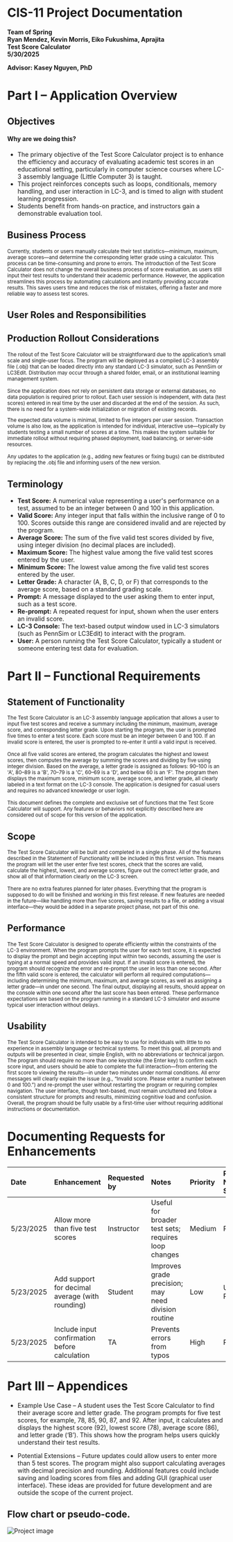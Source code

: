 # **CIS-11 Project Documentation**

**Team of Spring**  
**Ryan Mendez, Kevin Morris, Eiko Fukushima, Aprajita**  
**Test Score Calculator**  
**5/30/2025**

**Advisor: Kasey Nguyen, PhD**

# Part I – Application Overview

## Objectives

#### Why are we doing this?

* The primary objective of the Test Score Calculator project is to enhance the efficiency and accuracy of evaluating academic test scores in an educational setting, particularly in computer science courses where LC-3 assembly language (Little Computer 3) is taught.  
* This project reinforces concepts such as loops, conditionals, memory handling, and user interaction in LC-3, and is timed to align with student learning progression.  
* Students benefit from hands-on practice, and instructors gain a demonstrable evaluation tool.

## Business Process

<small>Currently, students or users manually calculate their test statistics—minimum, maximum, average scores—and determine the corresponding letter grade using a calculator. This process can be time-consuming and prone to errors. The introduction of the Test Score Calculator does not change the overall business process of score evaluation, as users still input their test results to understand their academic performance. However, the application streamlines this process by automating calculations and instantly providing accurate results. This saves users time and reduces the risk of mistakes, offering a faster and more reliable way to assess test scores.</small>

## User Roles and Responsibilities

## Production Rollout Considerations

<small>The rollout of the Test Score Calculator will be straightforward due to the application’s small scale and single-user focus. The program will be deployed as a compiled LC-3 assembly file (.obj) that can be loaded directly into any standard LC-3 simulator, such as PennSim or LC3Edit. Distribution may occur through a shared folder, email, or an institutional learning management system.

Since the application does not rely on persistent data storage or external databases, no data population is required prior to rollout. Each user session is independent, with data (test scores) entered in real time by the user and discarded at the end of the session. As such, there is no need for a system-wide initialization or migration of existing records.

The expected data volume is minimal, limited to five integers per user session. Transaction volume is also low, as the application is intended for individual, interactive use—typically by students testing a small number of scores at a time. This makes the system suitable for immediate rollout without requiring phased deployment, load balancing, or server-side resources.

Any updates to the application (e.g., adding new features or fixing bugs) can be distributed by replacing the .obj file and informing users of the new version.</small>

## Terminology

- **Test Score:** A numerical value representing a user's performance on a test, assumed to be an integer between 0 and 100 in this application.  
- **Valid Score:** Any integer input that falls within the inclusive range of 0 to 100. Scores outside this range are considered invalid and are rejected by the program.  
- **Average Score:** The sum of the five valid test scores divided by five, using integer division (no decimal places are included).  
- **Maximum Score:** The highest value among the five valid test scores entered by the user.  
- **Minimum Score:** The lowest value among the five valid test scores entered by the user.  
- **Letter Grade:** A character (A, B, C, D, or F) that corresponds to the average score, based on a standard grading scale.  
- **Prompt:** A message displayed to the user asking them to enter input, such as a test score.  
- **Re-prompt:** A repeated request for input, shown when the user enters an invalid score.  
- **LC-3 Console:** The text-based output window used in LC-3 simulators (such as PennSim or LC3Edit) to interact with the program.  
- **User:** A person running the Test Score Calculator, typically a student or someone entering test data for evaluation.

# Part II – Functional Requirements

## Statement of Functionality

<small>The Test Score Calculator is an LC-3 assembly language application that allows a user to input five test scores and receive a summary including the minimum, maximum, average score, and corresponding letter grade. Upon starting the program, the user is prompted five times to enter a test score. Each score must be an integer between 0 and 100. If an invalid score is entered, the user is prompted to re-enter it until a valid input is received.

Once all five valid scores are entered, the program calculates the highest and lowest scores, then computes the average by summing the scores and dividing by five using integer division. Based on the average, a letter grade is assigned as follows: 90–100 is an 'A', 80–89 is a 'B', 70–79 is a 'C', 60–69 is a 'D', and below 60 is an 'F'. The program then displays the maximum score, minimum score, average score, and letter grade, all clearly labeled in a text format on the LC-3 console. The application is designed for casual users and requires no advanced knowledge or user login.

This document defines the complete and exclusive set of functions that the Test Score Calculator will support. Any features or behaviors not explicitly described here are considered out of scope for this version of the application.</small>

## Scope

<small>The Test Score Calculator will be built and completed in a single phase. All of the features described in the Statement of Functionality will be included in this first version. This means the program will let the user enter five test scores, check that the scores are valid, calculate the highest, lowest, and average scores, figure out the correct letter grade, and show all of that information clearly on the LC-3 screen.

There are no extra features planned for later phases. Everything that the program is supposed to do will be finished and working in this first release. If new features are needed in the future—like handling more than five scores, saving results to a file, or adding a visual interface—they would be added in a separate project phase, not part of this one.</small>

## Performance

<small>The Test Score Calculator is designed to operate efficiently within the constraints of the LC-3 environment. When the program prompts the user for each test score, it is expected to display the prompt and begin accepting input within two seconds, assuming the user is typing at a normal speed and provides valid input. If an invalid score is entered, the program should recognize the error and re-prompt the user in less than one second. After the fifth valid score is entered, the calculator will perform all required computations—including determining the minimum, maximum, and average scores, as well as assigning a letter grade—in under one second. The final output, displaying all results, should appear on the console within one second after the last score has been entered. These performance expectations are based on the program running in a standard LC-3 simulator and assume typical user interaction without delays.</small>

## Usability

<small>The Test Score Calculator is intended to be easy to use for individuals with little to no experience in assembly language or technical systems. To meet this goal, all prompts and outputs will be presented in clear, simple English, with no abbreviations or technical jargon. The program should require no more than one keystroke (the Enter key) to confirm each score input, and users should be able to complete the full interaction—from entering the first score to viewing the results—in under two minutes under normal conditions. All error messages will clearly explain the issue (e.g., “Invalid score. Please enter a number between 0 and 100.”) and re-prompt the user without restarting the program or requiring complex navigation. The user interface, though text-based, must remain uncluttered and follow a consistent structure for prompts and results, minimizing cognitive load and confusion. Overall, the program should be fully usable by a first-time user without requiring additional instructions or documentation.</small>

# Documenting Requests for Enhancements

| Date | Enhancement | Requested by | Notes | Priority | Release No/ Status |
| :---- | :---- | :---- | :---- | :---- | :---- |
| 5/23/2025 | Allow more than five test scores | Instructor | Useful for broader test sets; requires loop changes | Medium | Planned |
| 5/23/2025 | Add support for decimal average (with rounding) | Student | Improves grade precision; may need division routine | Low | Under Review |
| 5/23/2025 | Include input confirmation before calculation | TA | Prevents errors from typos | High | Planned |

# Part III – Appendices

- Example Use Case – A student uses the Test Score Calculator to find their average score and letter grade. The program prompts for five test scores, for example, 78, 85, 90, 87, and 92. After input, it calculates and displays the highest score (92), lowest score (78), average score (86), and letter grade (‘B’). This shows how the program helps users quickly understand their test results.

- Potential Extensions – Future updates could allow users to enter more than 5 test scores. The program might also support calculating averages with decimal precision and rounding. Additional features could include saving and loading scores from files and adding GUI (graphical user interface). These ideas are provided for future development and are outside the scope of the current project.

## Flow chart or pseudo-code.

![Project image](new_flowchart.png)

